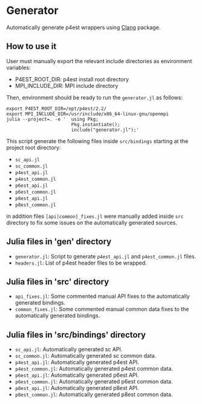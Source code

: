 # Generator

Automatically generate p4est wrappers using [Clang](https://github.com/JuliaInterop/Clang.jl) package.

## How to use it

User must manually export the relevant include directories as environment variables:

- P4EST_ROOT_DIR: p4est install root directory
- MPI_INCLUDE_DIR: MPI include directory

Then, environment should be ready to run the `generator.jl` as follows:

```
export P4EST_ROOT_DIR=/opt/p4est/2.2/
export MPI_INCLUDE_DIR=/usr/include/x86_64-linux-gnu/openmpi
julia --project=. -e '  using Pkg;
                        Pkg.instantiate();
                        include("generator.jl");'
```

This script generate the following files inside `src/bindings` starting at the project root directory:

- `sc_api.jl`
- `sc_common.jl`
- `p4est_api.jl`
- `p4est_common.jl`
- `p6est_api.jl`
- `p6est_common.jl`
- `p8est_api.jl`
- `p8est_common.jl`

in addition files `[api|common]_fixes.jl` were manually added inside `src` directory to fix some issues on the automatically generated sources.

## Julia files in 'gen' directory

- `generator.jl`: Script to generate `p4est_api.jl` and `p4est_common.jl` files.
- `headers.jl`: List of p4est header files to be wrapped.

## Julia files in 'src' directory

- `api_fixes.jl`: Some commented manual API fixes to the automatically generated bindings.
- `common_fixes.jl`: Some commented manual common data fixes to the automatically generated bindings.

## Julia files in 'src/bindings' directory

- `sc_api.jl`: Automatically generated sc API.
- `sc_common.jl`: Automatically generated sc common data.
- `p4est_api.jl`: Automatically generated p4est API.
- `p4est_common.jl`: Automatically generated p4est common data.
- `p6est_api.jl`: Automatically generated p6est API.
- `p6est_common.jl`: Automatically generated p6est common data.
- `p8est_api.jl`: Automatically generated p8est API.
- `p8est_common.jl`: Automatically generated p8est common data.

